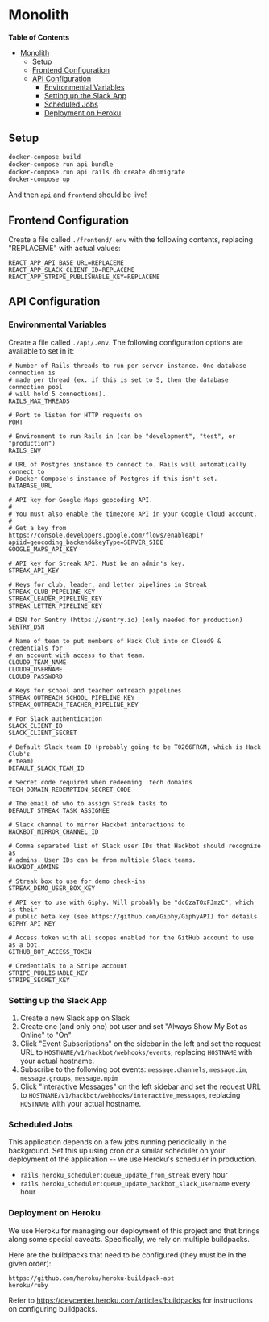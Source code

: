 # Monolith

**Table of Contents**

- [Monolith](#monolith)
  - [Setup](#setup)
  - [Frontend Configuration](#frontend-configuration)
  - [API Configuration](#api-configuration)
    - [Environmental Variables](#environmental-variables)
    - [Setting up the Slack App](#setting-up-the-slack-app)
    - [Scheduled Jobs](#scheduled-jobs)
    - [Deployment on Heroku](#deployment-on-heroku)


## Setup

```sh
docker-compose build
docker-compose run api bundle
docker-compose run api rails db:create db:migrate
docker-compose up
```

And then `api` and `frontend` should be live!

## Frontend Configuration

Create a file called `./frontend/.env` with the following contents, replacing "REPLACEME" with actual values:

```
REACT_APP_API_BASE_URL=REPLACEME
REACT_APP_SLACK_CLIENT_ID=REPLACEME
REACT_APP_STRIPE_PUBLISHABLE_KEY=REPLACEME
```

## API Configuration

### Environmental Variables

Create a file called `./api/.env`. The following configuration options are available to set in it:

```
# Number of Rails threads to run per server instance. One database connection is
# made per thread (ex. if this is set to 5, then the database connection pool
# will hold 5 connections).
RAILS_MAX_THREADS

# Port to listen for HTTP requests on
PORT

# Environment to run Rails in (can be "development", "test", or "production")
RAILS_ENV

# URL of Postgres instance to connect to. Rails will automatically connect to
# Docker Compose's instance of Postgres if this isn't set.
DATABASE_URL

# API key for Google Maps geocoding API.
#
# You must also enable the timezone API in your Google Cloud account.
#
# Get a key from https://console.developers.google.com/flows/enableapi?apiid=geocoding_backend&keyType=SERVER_SIDE
GOOGLE_MAPS_API_KEY

# API key for Streak API. Must be an admin's key.
STREAK_API_KEY

# Keys for club, leader, and letter pipelines in Streak
STREAK_CLUB_PIPELINE_KEY
STREAK_LEADER_PIPELINE_KEY
STREAK_LETTER_PIPELINE_KEY

# DSN for Sentry (https://sentry.io) (only needed for production)
SENTRY_DSN

# Name of team to put members of Hack Club into on Cloud9 & credentials for
# an account with access to that team.
CLOUD9_TEAM_NAME
CLOUD9_USERNAME
CLOUD9_PASSWORD

# Keys for school and teacher outreach pipelines
STREAK_OUTREACH_SCHOOL_PIPELINE_KEY
STREAK_OUTREACH_TEACHER_PIPELINE_KEY

# For Slack authentication
SLACK_CLIENT_ID
SLACK_CLIENT_SECRET

# Default Slack team ID (probably going to be T0266FRGM, which is Hack Club's
# team)
DEFAULT_SLACK_TEAM_ID

# Secret code required when redeeming .tech domains
TECH_DOMAIN_REDEMPTION_SECRET_CODE

# The email of who to assign Streak tasks to
DEFAULT_STREAK_TASK_ASSIGNEE

# Slack channel to mirror Hackbot interactions to
HACKBOT_MIRROR_CHANNEL_ID

# Comma separated list of Slack user IDs that Hackbot should recognize as
# admins. User IDs can be from multiple Slack teams.
HACKBOT_ADMINS

# Streak box to use for demo check-ins
STREAK_DEMO_USER_BOX_KEY

# API key to use with Giphy. Will probably be "dc6zaTOxFJmzC", which is their
# public beta key (see https://github.com/Giphy/GiphyAPI) for details.
GIPHY_API_KEY

# Access token with all scopes enabled for the GitHub account to use as a bot.
GITHUB_BOT_ACCESS_TOKEN

# Credentials to a Stripe account
STRIPE_PUBLISHABLE_KEY
STRIPE_SECRET_KEY
```

### Setting up the Slack App

1. Create a new Slack app on Slack
2. Create one (and only one) bot user and set "Always Show My Bot as Online" to "On"
3. Click "Event Subscriptions" on the sidebar in the left and set the request URL to `HOSTNAME/v1/hackbot/webhooks/events`, replacing `HOSTNAME` with your actual hostname.
4. Subscribe to the following bot events: `message.channels`, `message.im`, `message.groups`, `message.mpim`
5. Click "Interactive Messages" on the left sidebar and set the request URL to `HOSTNAME/v1/hackbot/webhooks/interactive_messages`, replacing `HOSTNAME` with your actual hostname.

### Scheduled Jobs

This application depends on a few jobs running periodically in the background. Set this up using cron or a similar scheduler on your deployment of the application -- we use Heroku's scheduler in production.

- `rails heroku_scheduler:queue_update_from_streak` every hour
- `rails heroku_scheduler:queue_update_hackbot_slack_username` every hour

### Deployment on Heroku

We use Heroku for managing our deployment of this project and that brings along some special caveats. Specifically, we rely on multiple buildpacks.

Here are the buildpacks that need to be configured (they must be in the given order):

```
https://github.com/heroku/heroku-buildpack-apt
heroku/ruby
```

Refer to https://devcenter.heroku.com/articles/buildpacks for instructions on configuring buildpacks.
